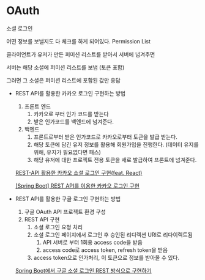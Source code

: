 # OAuth

소셜 로그인

어떤 정보를 보낼지도 다 체크를 하게 되어있다. Permission List

클라이언트가 유저가 만든 퍼미션 리스트를 받아서 서버에 넘겨주면

서버는 해당 소셜에 퍼미션 리스트를 보냄 (토큰 포함)

그러면 그 소셜은 퍼미션 리스트에 포함된 값만 응답

-   REST API를 활용한 카카오 로그인 구현하는 방법
    
    1.  프론트 엔드
        1.  카카오로 부터 인가 코드를 받는다
        2.  받은 인가코드를 백엔드에 넘겨준다.
    2.  백엔드
        1.  프론트로부터 받은 인가코드로 카카오로부터 토큰을 발급 받는다.
        2.  해당 토큰에 담긴 유저 정보를 활용해 회원가입을 진행한다. (데이터 유지를 위해, 유지가 필요없다면 패스)
        3.  해당 유저에 대한 프로젝트 전용 토큰을 새로 발급하여 프론트에 넘겨준다.
    
    [REST-API 활용한 카카오 소셜 로그인 구현(feat. React)](https://data-jj.tistory.com/53)
    
    [[Spring Boot] REST API를 이용한 카카오 로그인 구현](https://mangchhe.github.io/springboot/2021/07/18/SpringKakaoLogin/)
    
-   REST API를 활용한 구글 로그인 구현하는 방법
    
    1.  구글 OAuth API 프로젝트 환경 구성
    2.  REST API 구현
        1.  소셜 로그인 요청 처리
        2.  소셜 로그인 페이지에서 로그인 후 승인된 리디렉션 URI로 리다이렉트됨
            1.  API 서버로 부터 1회용 access code을 받음
            2.  access code로 access token, refresh token을 받음
        3.  access token으로 인가처리, 이 토큰으로 정보를 받아올 수 있다.
    
    [Spring Boot에서 구글 소셜 로그인 REST 방식으로 구현하기](https://mslilsunshine.tistory.com/171#--%25--%EA%25B-%AC%EA%25B-%25--%25--OAuth%25--API%25--%ED%25--%25--%EB%25A-%25-C%EC%25A-%25-D%ED%25-A%25B-%25--%ED%25--%25--%EA%25B-%BD%25--%EA%25B-%AC%EC%25--%25B-)